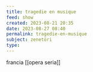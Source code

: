 ```yaml
---
title: tragedie en musique
feed: show
created: 2023-08-21 20:35
date: 2023-08-27 08:40
permalink: tragedie-en-musique
subject: zenetöri
type: 
---
```


francia [[opera seria]]